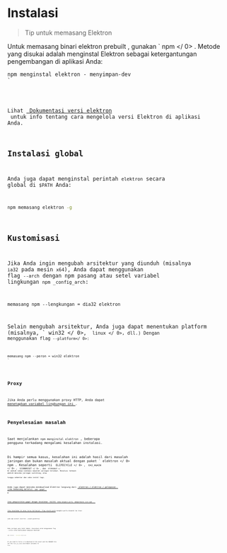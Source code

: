 # Instalasi

> Tip untuk memasang Elektron

Untuk memasang binari elektron prebuilt , gunakan ` npm </ 0> . Metode yang disukai adalah menginstal Elektron sebagai ketergantungan pengembangan di aplikasi Anda:</p>

<pre><code class="sh">npm menginstal elektron - menyimpan-dev
`</pre> 

Lihat [ Dokumentasi versi elektron ](electron-versioning.md) untuk info tentang cara mengelola versi Elektron di aplikasi Anda.

## Instalasi global

Anda juga dapat menginstal perintah ` elektron ` secara global di `$PATH` Anda:

```sh
npm memasang elektron -g
```

## Kustomisasi

Jika Anda ingin mengubah arsitektur yang diunduh (misalnya ` ia32 ` pada mesin ` x64 `), Anda dapat menggunakan flag ` --arch ` dengan npm pasang atau setel variabel lingkungan ` npm _config_arch `:

```shell
memasang npm --lengkungan = dia32 elektron
```

Selain mengubah arsitektur, Anda juga dapat menentukan platform (misalnya, ` win32 </ 0>, <code> linux </ 0>, dll.) Dengan menggunakan flag<code> --platform</ 0>:</p>

<pre><code class="shell">memasang npm --peron = win32 elektron
`</pre> 

## Proxy

Jika Anda perlu menggunakan proxy HTTP, Anda dapat [ menetapkan variabel lingkungan ini ](https://github.com/request/request/tree/f0c4ec061141051988d1216c24936ad2e7d5c45d#controlling-proxy-behaviour-using-environment-variables).

## Penyelesaian masalah

Saat menjalankan ` npm menginstal elektron ` , beberapa pengguna terkadang mengalami kesalahan instalasi.

Di hampir semua kasus, kesalahan ini adalah hasil dari masalah jaringan dan bukan masalah aktual dengan paket ` elektron </ 0>  npm . Kesalahan seperti <code> ELIFECYCLE </ 0> , <code> EAI_AGAIN </ 0> , <code> ECONNRESET </ 0> , dan <code> ETIMEDOUT </ 0> adalah semua indikasi 
masalah jaringan tersebut. 
  Resolusi terbaik adalah mencoba jaringan switching, atau  
tunggu sebentar dan coba instal lagi.</p>

<p>Anda juga dapat mencoba mendownload Elektron langsung dari <a href="https://github.com/electron/electron/releases"> elektron / elektron / pelepasan </ 0> 
jika memasang melalui <code> npm </ 1> gagal. 
 </p>

<p>Jika penginstalan gagal dengan kesalahan <code> EACCESS </ 0> Anda mungkin perlu <a href="https://docs.npmjs.com/getting-started/fixing-npm-permissions"> memperbaiki izin npm </ 1> . 
</p>

<p>Jika kesalahan di atas terus berlanjut, flag <a href="https://docs.npmjs.com/misc/config#unsafe-perm">unsafe-perm</a> mungkin perlu disetel ke true:</p>

<pre><code class="sh">sudo npm install electron --unsafe-perm=true
`</pre> 

Pada jaringan yang lebih lambat, disarankan untuk menggunakan flag `--verbose` untuk menunjukkan kemajuan download:

```sh
npm install --verbose electron
```

If you need to force a re-download of the asset and the SHASUM file set the `force_no_cache` enviroment variable to `true`.